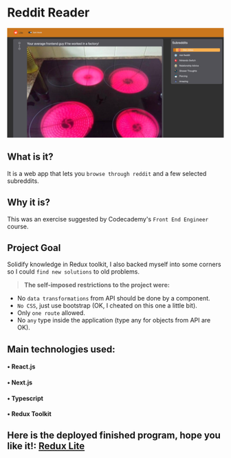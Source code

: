 # Reddit Reader

![alt screenshot of the program](/public/images/screenshot.png "Program screenshot")

## What is it?

It is a web app that lets you `browse through reddit` and a few selected subreddits.

## Why it is?

This was an exercise suggested by Codecademy's `Front End Engineer` course.

## Project Goal

Solidify knowledge in Redux toolkit, I also backed myself into some corners so I could `find new solutions` to old problems.

> **The self-imposed restrictions to the project were:**

- No `data transformations` from API should be done by a component.
- `No CSS`, just use bootstrap (OK, I cheated on this one a little bit).
- Only `one route` allowed.
- No `any` type inside the application (type any for objects from API are OK).

## Main technologies used:

#### • React.js

#### • Next.js

#### • Typescript

#### • Redux Toolkit

## Here is the deployed finished program, hope you like it!: [Redux Lite](https://reddit-lite-two.vercel.app//)
